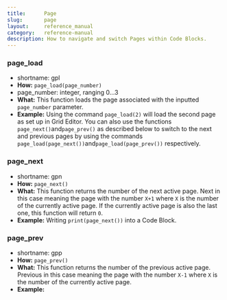 ```yaml
---
title:      Page
slug:       page
layout:     reference_manual    
category:   reference-manual
description: How to navigate and switch Pages within Code Blocks.
---
```



### page_load
- shortname: gpl
- **How:** `page_load(page_number)`
- page_number: integer, ranging 0...3 
- **What:** This function loads the page associated with the inputted `page_number` parameter.
- **Example:** Using the command `page_load(2)` will load the second page as set up in Grid Editor. You can also use the functions `page_next()`and`page_prev()` as described below to switch to the next and previous pages by using the commands `page_load(page_next())`and`page_load(page_prev())` respectively.

### page_next
- shortname: gpn
- **How:** `page_next()`
- **What:** This function returns the number of the next active page. Next in this case meaning the page with the number `X+1` where `X` is the number of the currently active page. If the currently active page is also the last one, this function will return `0`.
- **Example:** Writing `print(page_next())` into a Code Block.

### page_prev
- shortname: gpp
- **How:** `page_prev()`
- **What:**  This function returns the number of the previous active page. Previous in this case meaning the page with the number `X-1` where `X` is the number of the currently active page.<!-- or lastpage when the activepage is page 0-->
- **Example:**
